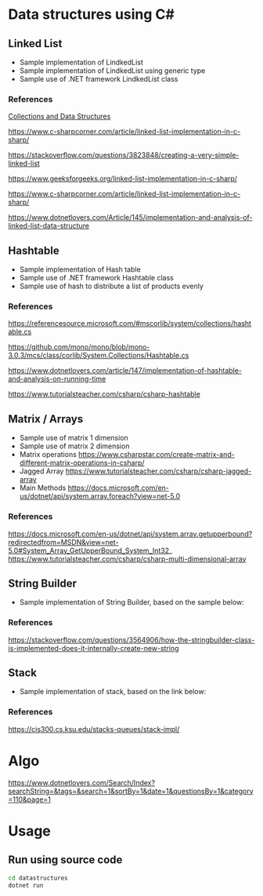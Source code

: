 # Data structures using C#
## Linked List

- Sample implementation of LindkedList
- Sample implementation of LindkedList using generic type
- Sample use of .NET framework LindkedList class
### References

[Collections and Data Structures](https://docs.microsoft.com/en-us/dotnet/standard/collections/)

https://www.c-sharpcorner.com/article/linked-list-implementation-in-c-sharp/

https://stackoverflow.com/questions/3823848/creating-a-very-simple-linked-list

https://www.geeksforgeeks.org/linked-list-implementation-in-c-sharp/

https://www.c-sharpcorner.com/article/linked-list-implementation-in-c-sharp/

https://www.dotnetlovers.com/Article/145/implementation-and-analysis-of-linked-list-data-structure

## Hashtable

- Sample implementation of Hash table
- Sample use of .NET framework Hashtable class
- Sample use of hash to distribute a list of products evenly
### References

https://referencesource.microsoft.com/#mscorlib/system/collections/hashtable.cs

https://github.com/mono/mono/blob/mono-3.0.3/mcs/class/corlib/System.Collections/Hashtable.cs

https://www.dotnetlovers.com/article/147/implementation-of-hashtable-and-analysis-on-running-time

https://www.tutorialsteacher.com/csharp/csharp-hashtable

## Matrix / Arrays

- Sample use of matrix 1 dimension
- Sample use of matrix 2 dimension
- Matrix operations 
https://www.csharpstar.com/create-matrix-and-different-matrix-operations-in-csharp/
- Jagged Array
https://www.tutorialsteacher.com/csharp/csharp-jagged-array
- Main Methods
https://docs.microsoft.com/en-us/dotnet/api/system.array.foreach?view=net-5.0

### References
https://docs.microsoft.com/en-us/dotnet/api/system.array.getupperbound?redirectedfrom=MSDN&view=net-5.0#System_Array_GetUpperBound_System_Int32_
https://www.tutorialsteacher.com/csharp/csharp-multi-dimensional-array

## String Builder

- Sample implementation of String Builder, based on the sample below:

### References
https://stackoverflow.com/questions/3564906/how-the-stringbuilder-class-is-implemented-does-it-internally-create-new-string

## Stack

- Sample implementation of stack, based on the link below:

### References
https://cis300.cs.ksu.edu/stacks-queues/stack-impl/

# Algo

https://www.dotnetlovers.com/Search/Index?searchString=&tags=&search=1&sortBy=1&date=1&questionsBy=1&category=110&page=1


# Usage

## Run using source code

```sh
cd datastructures
dotnet run
```
